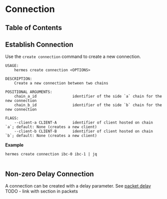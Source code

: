 # Connection

## Table of Contents
<!-- toc -->

## Establish Connection
Use the `create connection` command to create a new connection.

```shell
USAGE:
    hermes create connection <OPTIONS>

DESCRIPTION:
    Create a new connection between two chains

POSITIONAL ARGUMENTS:
    chain_a_id                identifier of the side `a` chain for the new connection
    chain_b_id                identifier of the side `b` chain for the new connection

FLAGS:
    --client-a CLIENT-A       identifier of client hosted on chain `a`; default: None (creates a new client)
    --client-b CLIENT-B       identifier of client hosted on chain `b`; default: None (creates a new client)

```

__Example__


```shell
hermes create connection ibc-0 ibc-1 | jq
```

```json

```

## Non-zero Delay Connection
A connection can be created with a delay parameter. See [packet delay](./packets.html#packet_delay)
TODO - link with section in packets